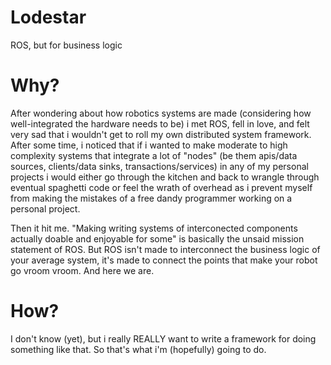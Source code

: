 # Lodestar
ROS, but for business logic

# Why?
After wondering about how robotics systems are made (considering how well-integrated the hardware needs to be) i met ROS, fell in love, and felt very sad that i wouldn't get to roll my own distributed system framework. After some time, i noticed that if i wanted to make moderate to high complexity systems that integrate a lot of "nodes" (be them apis/data sources, clients/data sinks, transactions/services) in any of my personal projects i would either go through the kitchen and back to wrangle through eventual spaghetti code or feel the wrath of overhead as i prevent myself from making the mistakes of a free dandy programmer working on a personal project.

Then it hit me.
"Making writing systems of interconected components actually doable and enjoyable for some" is basically the unsaid mission statement of ROS.
But ROS isn't made to interconnect the business logic of your average system, it's made to connect the points that make your robot go vroom vroom.
And here we are.

# How?
I don't know (yet), but i really REALLY want to write a framework for doing something like that. So that's what i'm (hopefully) going to do.
